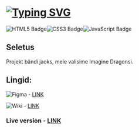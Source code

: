 # [![Typing SVG](https://readme-typing-svg.demolab.com?font=Fira+Code&weight=600&size=30&pause=1000&color=F75656&background=FFFFFF00&center=true&width=435&lines=Grupp+3;The+Imagine+Dragons)](https://git.io/typing-svg)

![HTML5 Badge](https://img.shields.io/badge/HTML5-E34F26?logo=html5&logoColor=fff&style=flat)![CSS3 Badge](https://img.shields.io/badge/CSS3-1572B6?logo=css3&logoColor=fff&style=flat)![JavaScript Badge](https://img.shields.io/badge/JavaScript-F7DF1E?logo=javascript&logoColor=000&style=flat)

## Seletus

Projekt bändi jaoks, meie valisime Imagine Dragonsi.

## Lingid:

![Figma](https://img.shields.io/badge/figma-%23F24E1E.svg?style=for-the-badge&logo=figma&logoColor=white) - [LINK](https://www.figma.com/design/uq7KXEPAwATzd2nt9nstWr/Imagine-Dragons?node-id=0-1&node-type=canvas&t=9iqNsNurIsJQHXTD-0)

![Wiki](https://img.shields.io/badge/Wikipedia-%23000000.svg?style=for-the-badge&logo=wikipedia&logoColor=white) - [LINK](https://github.com/LiisaKaju/Projekt2/wiki)


### Live version - [LINK](https://imaginedragons.tak22kaalma.itmajakas.ee/)
